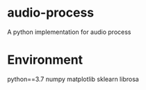 # audio-process
A python implementation for audio process

# Environment

python==3.7
numpy
matplotlib
sklearn
librosa